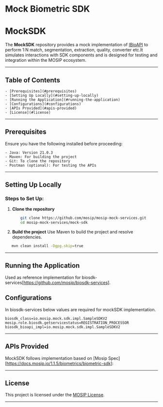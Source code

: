 # Mock Biometric SDK



# MockSDK

The **MockSDK** repository provides a mock implementation of [IBioAPI](https://github.com/mosip/commons/blob/master/kernel/kernel-biometrics-api/src/main/java/io/mosip/kernel/biometrics/spi/IBioApi.java) to perform 1:N match, segmentation, extraction, quality, converter etc.It simulates interactions with SDK components and is designed for testing and integration within the MOSIP ecosystem.

---

## Table of Contents
	- [Prerequisites](#prerequisites)
	- [Setting Up Locally](#setting-up-locally)
	- [Running the Application](#running-the-application)
	- [Configurations](#configurations)
	- [APIs Provided](#apis-provided)
	- [License](#license)

---

## Prerequisites

Ensure you have the following installed before proceeding:

	- Java: Version 21.0.3
	- Maven: For building the project
	- Git: To clone the repository
	- Postman (optional): For testing the APIs

---

## Setting Up Locally

### Steps to Set Up:

1. **Clone the repository**

```bash
	   git clone https://github.com/mosip/mosip-mock-services.git
	   cd mosip-mock-services/mock-sdk
```

2. **Build the project**
Use Maven to build the project and resolve dependencies.

```bash
   mvn clean install -Dgpg.skip=true
```

---

## Running the Application
Used as reference implementation for biosdk-services[https://github.com/mosip/biosdk-services].

## Configurations 
In biosdk-services below values are required for mockSDK implementation.

	biosdk_class=io.mosip.mock.sdk.impl.SampleSDKV2
	mosip.role.biosdk.getservicestatus=REGISTRATION_PROCESSOR
	biosdk_bioapi_impl=io.mosip.mock.sdk.impl.SampleSDKV2


---

## APIs Provided

MockSDK follows implementation based on [Mosip Spec][https://docs.mosip.io/1.1.5/biometrics/biometric-sdk]:


---


## License

This project is licensed under the [MOSIP License](LICENSE).  

---